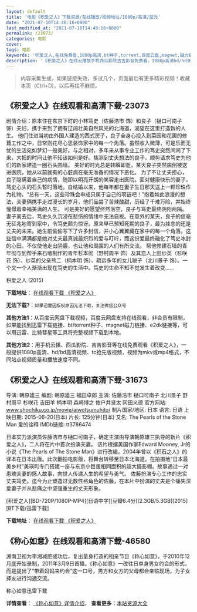 ```yaml
---
layout: default
title: '电影《积爱之人》下载资源/在线播放/视频地址/1080p/高清/蓝光'
date: "2021-07-10T14:40:16+0800"
last_modified_at: "2021-07-10T14:40:16+0800"
permalink: /23073/
categories: 电影
cover:
tags: 电影
keywords: '积爱之人,在线免费看,1080p高清,bt种子,torrent,百度云盘,magnet,磁力链,迅雷下载资源'
description: '《积爱之人》在线云播放手机西瓜影院吉吉影音免费看，1080p高清bd/hd未删减完整版和tc抢先枪版，mkv/mp4格式，附带bt/torrent种子、magnet/磁力链、百度云盘、网盘资源迅雷下载链接'
---
```


>内容采集生成，如果链接失效，多试几个，页面最后有更多精彩视频！收藏本页（Ctrl+D)，以后再找不麻烦。


## 《积爱之人》在线观看和高清下载-23073

剧情介绍：原本住在东京下町的小林笃史（佐藤浩市 饰）和良子（樋口可南子 饰）夫妇，携手来到了拥有辽阔壮美自然风光的北海道，渴望在这里打造新的人生。   他们住进当初由外国人建造的西式房子，良子全身心投入到菜园和花圃的修葺工作之中，日常则花尽心思装饰家中的每一个角落。虽然收入微薄，可是乐而无忧的生活宛如梦幻一般美好。与之相对，多年来从事专业工作的笃史突然间闲了下来，大把的时间让他不知该如何是好。揣测到丈夫想法的良子，顺势请求笃史为他们的新家建造一圈石头围墙。   美好的时光总是转瞬即逝，某天良子突然病倒被送进医院，她从以前就有的心脏病在毫无准备的情况下恶化。   为了不让丈夫担心，良子隐瞒着自己的病情，随即以明亮开朗的笑容走出医院。面对健康快乐的妻子，笃史心头的石头暂时落地。自结婚以来，他每年都在妻子生日那天送上一颗珍珠作为礼物。“总有一天，这些珍珠会串成只属于自己的项链吧！”抱着如此浪漫的想法，夫妻俩携手走过漫长的岁月，他们品尝了苦辣酸甜，历经了千难万险，并始终憧憬着幸福美满的人生。   可是美好的愿望终然落空，良子与笃史最终阴阳两隔。   妻子离去后，笃史久久沉浸在悲伤的情绪中无法自拔。在意外的某天，良子的信毫无征兆地寄到家中，令笃史颇为惊讶。原来早已预知死期的良子，最为挂念的还是丈夫的未来。她生前偷偷写下了许多封信，并小心翼翼藏在家中的每一个角落。这些信中满满都是她对丈夫最真诚最炽烈的爱与叮咛，而这份爱最终融化了笃史冰封的心田。不仅使他走出阴霾，也让他和周围的人们有所交流。   帮他修建石墙的青年彻与到帮手来石墙制作的青年杉本彻（野村周平 饰）及其恋人上田纱英（杉咲花 饰）、纱英的父亲熊二（柄本明 饰）、疏远多年的女儿聪子（北川景子 饰）。一个又一个人渐渐出现在笃史的生活中。笃史的生命不知不觉发生着改变……


积爱之人 (2015)

**下载地址**： [在线观看下载 《积爱之人》](https://www.btbtdy.me/btdy/dy79.html) 


**无法下载?**：`如果迅雷因版权原因无法下载，关注微信公众号 `

**其他方法1**：从百度云网盘下载视频，百度云网盘支持在线观看，非会员有限制，如果能找到迅雷下载链接、bt/torrent种子、magnet磁力链接、e2dk链接等，可以用迅雷、比特彗星等工具将完整视频下载到本地。

**其他方法2**：用手机云播、西瓜影院、吉吉影音等在线免费观看《积爱之人》，一般提供1080p高清、hd/bd高清视频、tc抢先版视频，视频为mkv或mp4格式，不同站点视频质量和播放速度不同。


## 《积爱之人》在线观看和高清下载-31673

导演: 朝原雄三 编剧: 朝原雄三 福田卓郎 主演: 佐藤浩市 樋口可南子 北川景子 野村周平 杉咲花 吉田羊 柄本明 森崎博之 佐户井贤太 冈田义德 官方网站: www.shochiku.co.jp/movie/aiwotsumuhito/ 制片国家/地区: 日本 语言: 日语 上映日期: 2015-06-20(日本) 片长: 125分钟(日本) 又名: The Pearls of the Stone Man 爱的诠释 IMDb链接: tt3786474

日本实力派演员佐藤浩市与樋口可南子，确定主演由导演朝原雄三执导的新片《积爱之人》，二人将在片中首次扮演夫妻。 该片根据美国作家Edward Mooney, Jr的小说《The Pearls of The Stone Man》进行改编，2004年曾以《积石之人》的译本在日本出版。此次翻拍电影版，将舞台转移至日本北海道，在拍摄地“日本最美乡村”美瑛町专门搭建一座与东京小巨蛋相同面积的超大摄影棚。故事通过一对患难夫妻的感人故事，向世人传递人生的希望与勇气。 佐藤扮演专心工作的忠实丈夫笃史。迄今为止塑造过无数性格角色的佐藤，在本片中扮演的丈夫是个痛失深爱妻子并从悲痛之中坚强重生的丈夫形象。


[积爱之人][BD-720P/1080P-MP4][日语中字][豆瓣6.4分][2.3GB/5.3GB][2015][BT下载/迅雷下载]

**下载地址**： [在线观看下载 《积爱之人》](https://www.btdx8.com/torrent/the_pearls_of_the_stone_man_2015.html) 


## 《称心如意》在线观看和高清下载-46580

湖南卫视为李湘减肥成功后，复出量身打造的相亲节目《称心如意》，于2010年12月底开始录制，2011年3月9日首播。《称心如意》一改往日单身男女约会的形式，而是提出了&ldquo;带着妈妈来约会&rdquo;这一口号，男方和女方的父母都会亲临现场，为子女择友进行沟通交流。


称心如意迅雷下载

**详情查看**： [《称心如意》详情介绍](/movie/46580/)， **查看更多**：[本站资源大全](/movie/t/all/)

